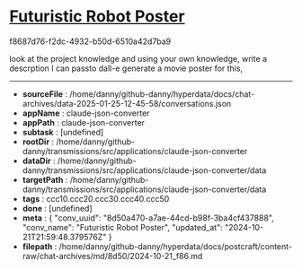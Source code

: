 # [Futuristic Robot Poster](https://claude.ai/chat/8d50a470-a7ae-44cd-b98f-3ba4cf437888)

f8687d76-f2dc-4932-b50d-6510a42d7ba9

look at the project knowledge and using your own knowledge, write a descrption I can passto dall-e  generate a movie poster for this,

---

* **sourceFile** : /home/danny/github-danny/hyperdata/docs/chat-archives/data-2025-01-25-12-45-58/conversations.json
* **appName** : claude-json-converter
* **appPath** : claude-json-converter
* **subtask** : [undefined]
* **rootDir** : /home/danny/github-danny/transmissions/src/applications/claude-json-converter
* **dataDir** : /home/danny/github-danny/transmissions/src/applications/claude-json-converter/data
* **targetPath** : /home/danny/github-danny/transmissions/src/applications/claude-json-converter/data
* **tags** : ccc10.ccc20.ccc30.ccc40.ccc50
* **done** : [undefined]
* **meta** : {
  "conv_uuid": "8d50a470-a7ae-44cd-b98f-3ba4cf437888",
  "conv_name": "Futuristic Robot Poster",
  "updated_at": "2024-10-21T21:59:48.379576Z"
}
* **filepath** : /home/danny/github-danny/hyperdata/docs/postcraft/content-raw/chat-archives/md/8d50/2024-10-21_f86.md